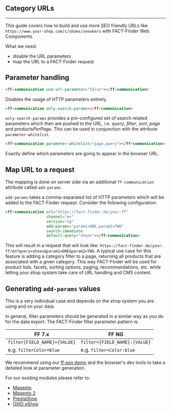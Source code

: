 ## Category URLs
---

This guide covers how to build and use more SEO friendly URLs like `https://www.your-shop.com/c/shoes/sneakers` with FACT-Finder Web Components.

What we need:
- disable the URL parameters
- map the URL to a FACT-Finder request

## Parameter handling
```html
<ff-communication use-url-parameter="false"></ff-communication>
```
Disables the usage of HTTP parameters entirely.

 ```html
<ff-communication only-search-params></ff-communication>
```
`only-search-params` provides a pre-configured set of search related parameters which then are pushed to the URL, i.e. _query_, _filter_, _sort_, _page_ and _productsPerPage_. This can be used in conjunction with the attribute `parameter-whitelist`.

 ```html
<ff-communication parameter-whitelist="page,query"></ff-communication>
```
Exactly define which parameters are going to appear in the browser URL.


## Map URL to a request
The mapping is done on server side via an additional `ff-communication` attribute called `add-params`. 

`add-params` takes a comma-separated list of HTTP parameters which will be added to the FACT-Finder request. 
Consider the following configuration:

```html
<ff-communication url="https://fact-finder.de/your-ff" 
                  channel="en"
                  version="ng"
                  add-params="param1=ONE,param2=TWO"
                  search-immediate
                  default-query="shoes"></ff-communication>
```
This will result in a request that will look like: `https://fact-finder.de/your-ff/en?query=shoes&param1=ONE&param2=TWO`.
A typical use case for this feature is adding a category filter to a page, returning all products that are associated with a given category.
This way FACT-Finder will be used for product lists, facets, sorting options, paging, recommendations, etc. while letting your shop system take care of URL handling and CMS content.

## Generating `add-params` values
This is a very individual case and depends on the shop system you are using and on your data.

In general, filter parameters should be generated in a similar way as you do for the data export.
The FACT-Finder filter parameter pattern is:

| FF 7.x | FF NG |
| ------ | ----- |
| `filter{FIELD_NAME}={VALUE}` | `filter={FIELD_NAME}:{VALUE}` |
| e.g. `filterColor=blue`      | e.g. `filter=Color:blue`      |

We recommend using our [ff-asn demo](https://github.com/FACT-Finder-Web-Components/demos/tree/release/3.x/ff-asn) and the browser's dev tools to take a detailed look at parameter generation. 

For our existing modules please refer to:
- [Magento](https://github.com/FACT-Finder-Web-Components/magento1-module)
- [Magento 2](https://github.com/FACT-Finder-Web-Components/magento2-module)
- [PrestaShop](https://github.com/FACT-Finder-Web-Components/prestashop-module)
- [OXID eShop](https://github.com/FACT-Finder-Web-Components/oxid-eshop-module)
